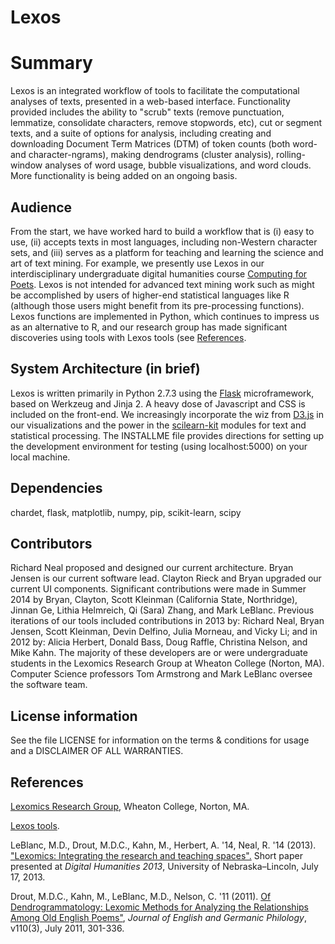 # Lexos
# Summary
Lexos is an integrated workflow of tools to facilitate the computational analyses of texts, presented in a web-based interface. Functionality provided includes the ability to "scrub" texts (remove punctuation, lemmatize, consolidate characters, remove stopwords, etc), cut or segment texts, and a suite of options for analysis, including creating and downloading Document Term Matrices (DTM) of token counts (both word- and character-ngrams), making dendrograms (cluster analysis), rolling-window analyses of word usage, bubble visualizations, and word clouds. More functionality is being added on an ongoing basis.

## Audience
From the start, we have worked hard to build a workflow that is (i) easy to use, (ii) accepts texts in most languages, 
including non-Western character sets, and (iii) serves as a platform for teaching and learning the science and 
art of text mining. For example, we presently use Lexos in our interdisciplinary undergraduate digital humanities course 
[Computing for Poets](http://wheatoncollege.edu/lexomics/educational-material/).
Lexos is not intended for advanced text mining work such as might be accomplished by 
users of higher-end statistical languages like R (although those users might benefit from its pre-processing functions). 
Lexos functions are implemented in Python, which continues to impress us as an alternative to R, and our research group has made 
significant discoveries using tools with Lexos tools (see 
[References](http://wheatoncollege.edu/lexomics/publications-grants/).

## System Architecture (in brief)
Lexos is written primarily in Python 2.7.3 using the 
[Flask](http://flask.pocoo.org/) microframework, based on Werkzeug and Jinja 2. 
A heavy dose of Javascript and CSS is included on the front-end. We increasingly incorporate the wiz from 
[D3.js](http://d3js.org/) in our visualizations and the power in the 
[scilearn-kit](http://scikit-learn.org/stable/) modules for text and statistical processing. 
The INSTALLME file provides directions for setting up the development environment for testing (using localhost:5000) on your local machine.

## Dependencies
chardet, flask, matplotlib, numpy, pip, scikit-learn, scipy

## Contributors
Richard Neal proposed and designed our current architecture. Bryan Jensen is our current software lead. 
Clayton Rieck and Bryan upgraded our current UI components. Significant contributions were made in Summer 2014 by Bryan, 
Clayton, Scott Kleinman (California State, Northridge), Jinnan Ge, Lithia Helmreich, Qi (Sara) Zhang, and Mark LeBlanc. 
Previous iterations of our tools included contributions in 2013 by: Richard Neal, Bryan Jensen, Scott Kleinman, Devin Delfino, 
Julia Morneau, and Vicky Li; and in 2012 by: Alicia Herbert, Donald Bass, Doug Raffle, Christina Nelson, and Mike Kahn. The 
majority of these developers are or were undergraduate students in the Lexomics Research Group at Wheaton College (Norton, MA). 
Computer Science professors Tom Armstrong and Mark LeBlanc oversee the software team.

## License information
See the file LICENSE for information on the
terms & conditions for usage and a DISCLAIMER OF ALL WARRANTIES.

## References
[Lexomics Research Group](http://lexomics.wheatoncollege.edu/), Wheaton College, Norton, MA.

[Lexos tools](http://lexos.wheatoncollege.edu).

LeBlanc, M.D., Drout, M.D.C., Kahn, M., Herbert, A. '14, Neal, R. '14 (2013). ["Lexomics: Integrating the research and teaching spaces".](http://dh2013.unl.edu/abstracts/ab-293.html) Short paper presented at *Digital Humanities 2013*, University of Nebraska–Lincoln, July 17, 2013.

Drout, M.D.C., Kahn, M., LeBlanc, M.D., Nelson, C. '11 (2011). [Of Dendrogrammatology: Lexomic Methods for Analyzing the Relationships Among Old English Poems"](http://muse.jhu.edu/journals/journal_of_english_and_germanic_philology/summary/v110/110.3.drout.html), *Journal of English and Germanic Philology*, v110(3), July 2011, 301-336.


